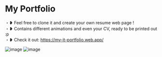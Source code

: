 # My Portfolio
・❥ Feel free to clone it and create your own resume web page !
<br />
・❥ Contains different animations and even your CV, ready to be printed out :p
<br />
・❥ Check it out: https://my-it-portfolio.web.app/
<br />

![image](https://github.com/Valenriquez/myportfolio/assets/93287062/4325f6c4-d17a-4ebd-9da0-192909610404)
![image](https://github.com/Valenriquez/myportfolio/assets/93287062/86d78ac4-1a1f-4ee1-8e3d-39e2f57c8506)
